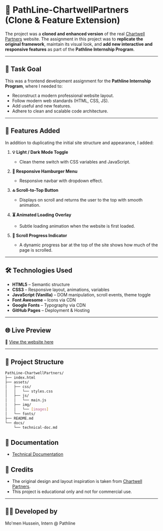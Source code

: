 # 🧠 PathLine-ChartwellPartners (Clone & Feature Extension)

The project was a **cloned and enhanced version** of the real [Chartwell Partners](https://chartwellpartners.com/) website. The assignment in this project was to **replicate the original framework**, maintain its visual look, and **add new interactive and responsive features** as part of the **Pathline Internship Program**.

---

## 📌 Task Goal

This was a frontend development assignment for the **Pathline Internship Program**, where I needed to:
- Reconstruct a modern professional website layout.
- Follow modern web standards (HTML, CSS, JS).
- Add useful and new features.
- Adhere to clean and scalable code architecture.

---

## 🚀 Features Added

In addition to duplicating the initial site structure and appearance, I added:

1. **💡 Light / Dark Mode Toggle**
   - Clean theme switch with CSS variables and JavaScript.

2. **📱 Responsive Hamburger Menu**
   - Responsive navbar with dropdown effect.

3. **🔝 Scroll-to-Top Button**
   - Displays on scroll and returns the user to the top with smooth animation.

4. **⏳ Animated Loading Overlay**
   - Subtle loading animation when the website is first loaded.

5. **📶 Scroll Progress Indicator**
   -  A dynamic progress bar at the top of the site shows how much of the page is scrolled.

---

## 🛠️ Technologies Used

- **HTML5** – Semantic structure
- **CSS3** – Responsive layout, animations, variables
- **JavaScript (Vanilla)** – DOM manipulation, scroll events, theme toggle
- **Font Awesome** – Icons via CDN  
- **Google Fonts** – Typography via CDN  
- **GitHub Pages** – Deployment & Hosting

---

## 🌐 Live Preview

🔗 [View the website here](https://momen5406.github.io/PathLine-ChartwellPartners/)

---

## 📂 Project Structure

```bash
PathLine-ChartwellPartners/
├── index.html
├── assets/
│   ├── css/
│   │   └── styles.css
│   ├── js/
│   │   └── main.js
│   ├── img/
│   │   └── [images]
│   └── fonts/
├── README.md
└── docs/
    └── technical-doc.md
```

## 📘 Documentation

- [Technical Documentation](docs/technical-documentation.md)

## 📣 Credits

- The original design and layout inspiration is taken from [Chartwell Partners](https://chartwellpartners.com/).
- This project is educational only and not for commercial use.

---

## 👨‍💻 Developed by

Mo'men Hussein, Intern @ Pathline
